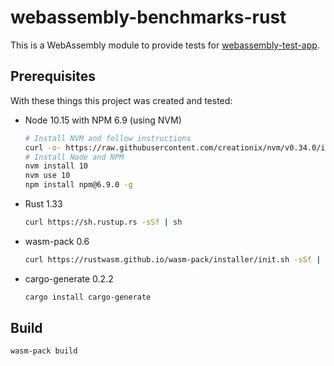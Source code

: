 # webassembly-benchmarks-rust

This is a WebAssembly module to provide tests for [webassembly-test-app](https://github.com/ponchofiesta/webassembly-test-app).

## Prerequisites

With these things this project was created and tested:

- Node 10.15 with NPM 6.9 (using NVM)
  ```bash
  # Install NVM and follow instructions
  curl -o- https://raw.githubusercontent.com/creationix/nvm/v0.34.0/install.sh | bash
  # Install Node and NPM
  nvm install 10
  nvm use 10
  npm install npm@6.9.0 -g
  ```
- Rust 1.33
  ```bash
  curl https://sh.rustup.rs -sSf | sh
  ```
- wasm-pack 0.6
  ```bash
  curl https://rustwasm.github.io/wasm-pack/installer/init.sh -sSf | sh
  ```
- cargo-generate 0.2.2
  ```bash
  cargo install cargo-generate
  ```

## Build

```bash
wasm-pack build
```
